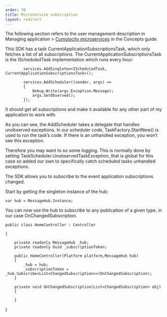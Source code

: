 ```yaml
---
order: 70
title: Microservice subscription
layout: redirect
---
```


The following section refers to the user management description in Managing application > [Cumulocity microservices](/guides/concepts/applications/microservices) in the Concepts guide.

This SDK has a task CurrentApplicationSubscriptionsTask, which only fetches a list of all subscriptions. The CurrentApplicationSubscriptionsTask is the IScheduledTask implementation which runs every hour:

            services.AddSingleton<IScheduledTask, CurrentApplicationSubscriptionsTask>();

            services.AddScheduler((sender, args) =>
            {
                Debug.Write(args.Exception.Message);
                args.SetObserved();
            });

It should get all subscriptions and make it available for any other part of my application to work with.

As you can see, the AddScheduler takes a delegate that handles unobserved exceptions. In our scheduler code, TaskFactory.StartNew() is used to run the task’s code. If there is an unhandled exception, you won’t see this exception. 

Therefore you may want to so some logging. This is normally done by setting TaskScheduler.UnobservedTaskException, that is global for this case so added our own to specifically catch scheduled tasks unhandled exceptions.

The SDK allows you to subscribe to the event application subscriptions changed.

Start by getting the singleton instance of the hub:

    var hub = MessageHub.Instance;

You can now use the hub to subscribe to any publication of a given type, in our case OnChangedSubscription.

    public class HomeController : Controller

    {

        private readonly MessageHub _hub;
        private readonly Guid _subscriptionToken;

        public HomeController(Platform platform,MessageHub hub)
        {
            _hub = hub;
            _subscriptionToken =   _hub.Subscribe<List<ChangedSubscription>>(OnChangedSubscription);
        }

        private void OnChangedSubscription(List<ChangedSubscription> obj)
        {

        }

}


